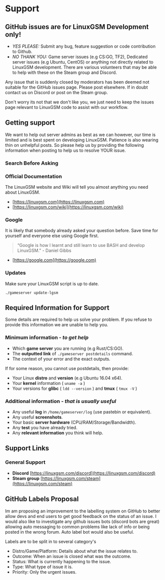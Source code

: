# Support

## GitHub issues are for LinuxGSM Development only!

* _YES PLEASE:_ Submit any bug, feature suggestion or code contribution to Github.
* _NO THANK YOU:_ Game server issues \(e.g CS:GO, TF2\), Dedicated server issues \(e.g Ubuntu, CentOS\) or anything not directly related to LinuxGSM development. There are various volunteers that may be able to help with these on the Steam group and Discord.

Any issue that is suddenly closed by moderators has been deemed not suitable for the GitHub issues page. Please post elsewhere. If in doubt contact us on Discord or post on the Steam group.

Don't worry its not that we don't like you, we just need to keep the issues page relevant to LinuxGSM code to assist with our workflow.

## Getting support

We want to help out server admins as best as we can however, our time is limited and is best spent on developing LinuxGSM. Patience is also wearing thin on unhelpful posts. So please help us by providing the following information when posting to help us to resolve YOUR issue.

### Search Before Asking

### Official Documentation

The LinuxGSM website and Wiki will tell you almost anything you need about LinuxGSM.

* [https://linuxgsm.com](https://linuxgsm.com)
* [https://linuxgsm.com/wiki](https://linuxgsm.com/wiki)

### Google

It is likely that somebody already asked your question before. Save time for yourself and everyone else using Google first.

> “Google is how I learnt and still learn to use BASH and develop LinuxGSM.” - Daniel Gibbs

* [https://google.com](https://google.com)

### Updates

Make sure your LinuxGSM script is up to date.

`./gameserver update-lgsm`

## Required Information for Support

Some details are required to help us solve your problem. If you refuse to provide this information we are unable to help you.

### Minimum information - _to get help_

* Which **game server** you are running \(e.g Rust/CS:GO\).
* The **outputted link** of `./gameserver postdetails` command.
* The context of your error and the exact outputs.

If for some reason, you cannot use postdetails, then provide:

* Your Linux **distro** and **version** \(e.g Ubuntu 16.04 x64\).
* Your **kernel** information \( `uname -a` \)
* Your versions for **glibc** \( `ldd --version` \) and **tmux** \( `tmux -V` \)

### Additional information - _that is usually useful_

* Any useful **log** in `/home/gameserver/log` \(use pastebin or equivalent\).
* Any useful **screenshots**.
* Your basic **server hardware** \(CPU/RAM/Storage/Bandwidth\).
* Any **test** you have already tried.
* Any **relevant information** you think will help.

## Support Links

### General Support

* **Discord** [https://linuxgsm.com/discord](https://linuxgsm.com/discord)
* **Steam group** [https://linuxgsm.com/steam](https://linuxgsm.com/steam)

## GitHub Labels Proposal

Im am proposing an improvement to the labelling system on GitHub to better allow devs and end users to get good feedback on the status of an issue. I would also like to investigate any github issues bots \(discord bots are great\) allowing auto messaging to common problems like lack of info or being posted in the wrong forum. Auto label bot would also be useful.

Labels are to be split in to several category's

* Distro/Game/Platform: Details about what the issue relates to.
* Outcome: When an issue is closed what was the outcome.
* Status: What is currently happening to the issue.
* Type: What type of issue it is.
* Priority: Only the urgent issues.


